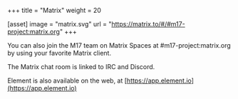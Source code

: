 +++
title = "Matrix"
weight = 20

[asset]
  image = "matrix.svg"
  url = "https://matrix.to/#/#m17-project:matrix.org"
+++

You can also join the M17 team on Matrix Spaces at #m17-project:matrix.org by using your favorite Matrix client.

The Matrix chat room is linked to IRC and Discord.

Element is also available on the web, at [https://app.element.io](https://app.element.io)
